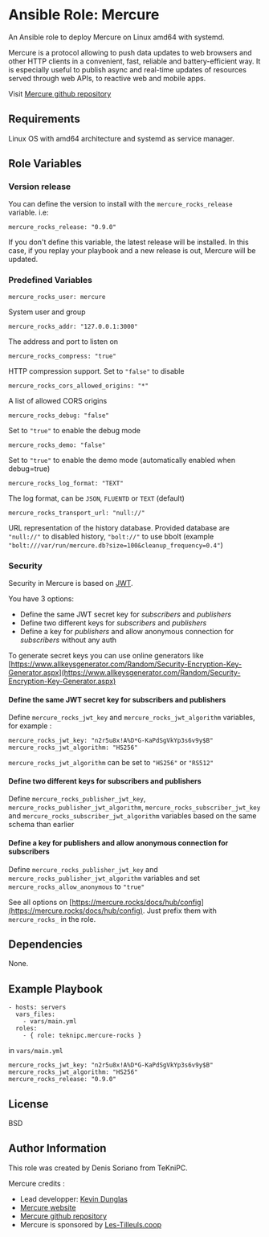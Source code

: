 Ansible Role: Mercure
=========

An Ansible role to deploy Mercure on Linux amd64 with systemd.

Mercure is a protocol allowing to push data updates to web browsers and other HTTP clients in a convenient, fast, reliable and battery-efficient way. It is especially useful to publish async and real-time updates of resources served through web APIs, to reactive web and mobile apps.

Visit [Mercure github repository](https://github.com/dunglas/mercure)

Requirements
------------

Linux OS with amd64 architecture and systemd as service manager.

Role Variables
--------------

### Version release ###

You can define the version to install with the `mercure_rocks_release` variable. i.e:

	mercure_rocks_release: "0.9.0"

If you don't define this variable, the latest release will be installed. In this case, if you replay your playbook and a new release is out, Mercure will be updated.

### Predefined Variables ###

    mercure_rocks_user: mercure

System user and group

    mercure_rocks_addr: "127.0.0.1:3000"

The address and port to listen on

    mercure_rocks_compress: "true"

HTTP compression support. Set to `"false"` to disable

    mercure_rocks_cors_allowed_origins: "*"

A list of allowed CORS origins

    mercure_rocks_debug: "false"

Set to `"true"` to enable the debug mode

    mercure_rocks_demo: "false"

Set to `"true"` to enable the demo mode (automatically enabled when debug=true)

    mercure_rocks_log_format: "TEXT"

The log format, can be `JSON`, `FLUENTD` or `TEXT` (default)

    mercure_rocks_transport_url: "null://"

URL representation of the history database. Provided database are `"null://"` to disabled history, `"bolt://"` to use bbolt (example `"bolt:///var/run/mercure.db?size=100&cleanup_frequency=0.4"`)

### Security ###

Security in Mercure is based on [JWT](https://jwt.io/).

You have 3 options:

* Define the same JWT secret key for *subscribers* and *publishers*
* Define two different keys for *subscribers* and *publishers*
* Define a key for *publishers* and allow anonymous connection for *subscribers* without any auth

To generate secret keys you can use online generators like [https://www.allkeysgenerator.com/Random/Security-Encryption-Key-Generator.aspx](https://www.allkeysgenerator.com/Random/Security-Encryption-Key-Generator.aspx)

#### Define the same JWT secret key for subscribers and publishers ####

Define `mercure_rocks_jwt_key` and `mercure_rocks_jwt_algorithm` variables, for example :

    mercure_rocks_jwt_key: "n2r5u8x!A%D*G-KaPdSgVkYp3s6v9y$B"
    mercure_rocks_jwt_algorithm: "HS256"

`mercure_rocks_jwt_algorithm` can be set to `"HS256"` or `"RS512"`

#### Define two different keys for subscribers and publishers ####

Define `mercure_rocks_publisher_jwt_key`, `mercure_rocks_publisher_jwt_algorithm`, `mercure_rocks_subscriber_jwt_key` and `mercure_rocks_subscriber_jwt_algorithm` variables based on the same schema than earlier

#### Define a key for publishers and allow anonymous connection for subscribers ####

Define `mercure_rocks_publisher_jwt_key` and `mercure_rocks_publisher_jwt_algorithm` variables and set `mercure_rocks_allow_anonymous` to `"true"`

See all options on [https://mercure.rocks/docs/hub/config](https://mercure.rocks/docs/hub/config). Just prefix them with `mercure_rocks_` in the role.

Dependencies
------------

None.

Example Playbook
----------------

    - hosts: servers
      vars_files:
        - vars/main.yml
      roles:
        - { role: teknipc.mercure-rocks }

in `vars/main.yml`

    mercure_rocks_jwt_key: "n2r5u8x!A%D*G-KaPdSgVkYp3s6v9y$B"
    mercure_rocks_jwt_algorithm: "HS256"
    mercure_rocks_release: "0.9.0"

License
-------

BSD

Author Information
------------------

This role was created by Denis Soriano from TeKniPC.

Mercure credits :

* Lead developper: [Kevin Dunglas](https://dunglas.fr/)
* [Mercure website](https://mercure.rocks/)
* [Mercure github repository](https://github.com/dunglas/mercure)
* Mercure is sponsored by [Les-Tilleuls.coop](https://les-tilleuls.coop/)
